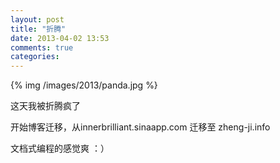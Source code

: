 ```yaml
---
layout: post
title: "折腾"
date: 2013-04-02 13:53
comments: true
categories: 
---
```


{% img /images/2013/panda.jpg %}

这天我被折腾疯了

开始博客迁移，从innerbrilliant.sinaapp.com 迁移至 zheng-ji.info

文档式编程的感觉爽 ：）

